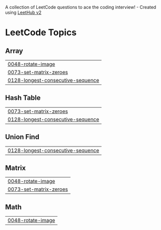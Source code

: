 A collection of LeetCode questions to ace the coding interview! - Created using [LeetHub v2](https://github.com/arunbhardwaj/LeetHub-2.0)
<!---LeetCode Topics Start-->
# LeetCode Topics
## Array
|  |
| ------- |
| [0048-rotate-image](https://github.com/Pratham-Mishra01/DSA-Practice/tree/master/0048-rotate-image) |
| [0073-set-matrix-zeroes](https://github.com/Pratham-Mishra01/DSA-Practice/tree/master/0073-set-matrix-zeroes) |
| [0128-longest-consecutive-sequence](https://github.com/Pratham-Mishra01/DSA-Practice/tree/master/0128-longest-consecutive-sequence) |
## Hash Table
|  |
| ------- |
| [0073-set-matrix-zeroes](https://github.com/Pratham-Mishra01/DSA-Practice/tree/master/0073-set-matrix-zeroes) |
| [0128-longest-consecutive-sequence](https://github.com/Pratham-Mishra01/DSA-Practice/tree/master/0128-longest-consecutive-sequence) |
## Union Find
|  |
| ------- |
| [0128-longest-consecutive-sequence](https://github.com/Pratham-Mishra01/DSA-Practice/tree/master/0128-longest-consecutive-sequence) |
## Matrix
|  |
| ------- |
| [0048-rotate-image](https://github.com/Pratham-Mishra01/DSA-Practice/tree/master/0048-rotate-image) |
| [0073-set-matrix-zeroes](https://github.com/Pratham-Mishra01/DSA-Practice/tree/master/0073-set-matrix-zeroes) |
## Math
|  |
| ------- |
| [0048-rotate-image](https://github.com/Pratham-Mishra01/DSA-Practice/tree/master/0048-rotate-image) |
<!---LeetCode Topics End-->